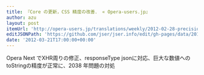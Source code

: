 ```yaml
---
title: 『Core の更新，CSS 精度の改善． « Opera-users.jp』
author: azu
layout: post
itemUrl: 'http://opera-users.jp/translations/weekly/2012-02-28-precision-engine/'
editJSONPath: 'https://github.com/jser/jser.info/edit/gh-pages/data/2012/03/index.json'
date: '2012-03-21T17:00:00+00:00'
---
```

Opera Next でXHR周りの修正、responseType jsonに対応、巨大な数値へのtoStringの精度が正常に、2038 年問題の対処
